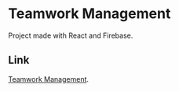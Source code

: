 # Teamwork Management

Project made with React and Firebase.

## Link

[Teamwork Management](https://de-teamwork.netlify.app/).

